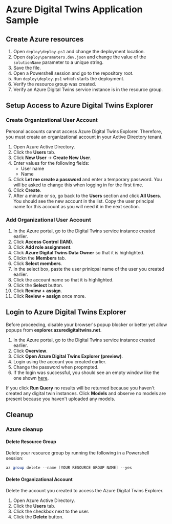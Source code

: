 # Azure Digital Twins Application Sample

## Create Azure resources

1. Open `deploy\deploy.ps1` and change the deployment location.
2. Open `deploy\parameters.dev.json` and change the value of the `solutionName` parameter to a unique string.
3. Save the file.
4. Open a Powershell session and go to the repository root.
5. Run `deploy\deploy.ps1` which starts the deployment.
6. Verify the resource group was created.
7. Verify an Azure Digital Twins service instance is in the resource group.

## Setup Access to Azure Digital Twins Explorer

### Create Organizational User Account

Personal accounts cannot access Azure Digital Twins Explorer. Therefore, you must create an organizational account in your Active Directory tenant.

1. Open Azure Active Directory.
2. Click the **Users** tab.
3. Click **New User** -> **Create New User**.
4. Enter values for the following fields:
   - User name
   - Name
5. Click **Let me create a password** and enter a temporary password. You will be asked to change this when logging in for the first time.
6. Click **Create**.
7. After a minute or so, go back to the **Users** section and click **All Users**. You should see the new account in the list. Copy the user principal name for this account as you will need it in the next section.

### Add Organizational User Account

1. In the Azure portal, go to the Digital Twins service instance created earlier.
2. Click **Access Control (IAM)**.
3. Click **Add role assignment**.
4. Click **Azure Digital Twins Data Owner** so that it is highlighted.
5. Clickn the **Members** tab.
6. Click **Select members**.
7. In the select box, paste the user prinicpal name of the user you created earlier.
8. Click the account name so that it is highlighted.
9. Click the **Select** button.
10. Click **Review + assign**.
11. Click **Review + assign** once more.

## Login to Azure Digital Twins Explorer

Before proceeding, disable your browser's popup blocker or better yet allow popups from **explorer.azuredigitaltwins.net**.

1. In the Azure portal, go to the Digital Twins service instance created earlier.
2. Click **Overview**.
3. Click **Open Azure Digital Twins Explorer (preview)**.
4. Login using the account you created earlier.
5. Change the password when propmpted.
6. If the login was successful, you should see an empty window like the one shown [here](https://learn.microsoft.com/en-us/azure/digital-twins/concepts-azure-digital-twins-explorer).

If you click **Run Query** no results will be returned because you haven't created any digital twin instances. Click **Models** and observe no models are present because you haven't uploaded any models.

## Cleanup

### Azure cleanup

#### Delete Resource Group

Delete your resource group by running the following in a Powershell session:

```powershell
az group delete --name [YOUR RESOURCE GROUP NAME] --yes
```

#### Delete Organizational Account

Delete the account you created to access the Azure Digital Twins Explorer.

1. Open Azure Active Directory.
2. Click the **Users** tab.
3. Click the checkbox next to the user.
4. Click the **Delete** button.
